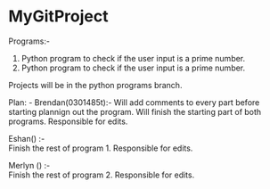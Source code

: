 # MyGitProject

Programs:- 
1. Python program to check if the user input is a prime number.
2. Python program to check if the user input is a prime number.

Projects will be in the python programs branch.

Plan: - 
Brendan(0301485t):- 
Will add comments to every part before starting plannign out the program.
Will finish the starting part of both programs.
Responsible for edits.

Eshan() :- <br>
Finish the rest of program 1.
Responsible for edits.

Merlyn () :- <br>
Finish the rest of program 2.
Responsible for edits.

